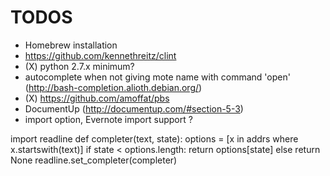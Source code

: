 TODOS
=====

* Homebrew installation
* https://github.com/kennethreitz/clint
* (X) python 2.7.x minimum?
* autocomplete when not giving mote name with command 'open' (http://bash-completion.alioth.debian.org/)
* (X) https://github.com/amoffat/pbs
* DocumentUp (http://documentup.com/#section-5-3)
* import option, Evernote import support ?

import readline
def completer(text, state):
    options = [x in addrs where x.startswith(text)]
    if state < options.length:
        return options[state]
    else
        return None
readline.set_completer(completer)
